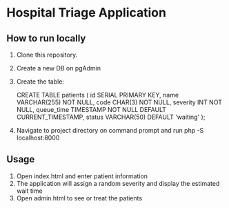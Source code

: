 # Hospital Triage Application

## How to run locally
1. Clone this repository.
2. Create a new DB on pgAdmin
3. Create the table: 
    
    CREATE TABLE patients (
    id SERIAL PRIMARY KEY,
    name VARCHAR(255) NOT NULL,
    code CHAR(3) NOT NULL,
    severity INT NOT NULL,
    queue_time TIMESTAMP NOT NULL DEFAULT CURRENT_TIMESTAMP,
    status VARCHAR(50) DEFAULT 'waiting'
);

4. Navigate to project directory on command prompt and run php -S localhost:8000


## Usage
1. Open index.html and enter patient information
2. The application will assign a random severity and display the estimated wait time
3. Open admin.html to see or treat the patients 
